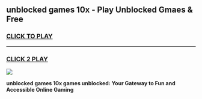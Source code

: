 
## unblocked games 10x - Play Unblocked Gmaes & Free
<h3>
<a href="https://premium.freeplayer.one?title=unblocked_games_10x&ref=19F">CLICK TO PLAY</a></h3>
<hr>

<h3>
<a href="https://premium.freeplayer.one?title=unblocked_games_10x&ref=19F">CLICK 2 PLAY</a>
  
</h3>

<a href="https://premium.freeplayer.one?title=unblocked_games_10x&ref=19F/"><img src="https://clearcache.store/games.png"></a>


**unblocked games 10x games unblocked: Your Gateway to Fun and Accessible Online Gaming**
